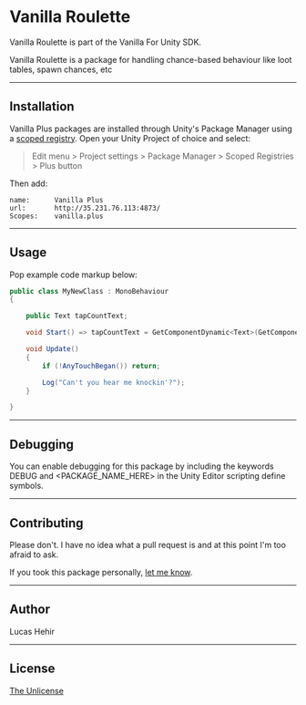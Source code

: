 # Vanilla Roulette

Vanilla Roulette is part of the Vanilla For Unity SDK.

Vanilla Roulette is a package for handling chance-based behaviour like loot tables, spawn chances, etc

---

## Installation

Vanilla Plus packages are installed through Unity's Package Manager using a [scoped registry](https://docs.unity3d.com/Manual/upm-scoped.html). Open your Unity Project of choice and select:

> Edit menu > Project settings > Package Manager > Scoped Registries > Plus button

Then add:


	name:      Vanilla Plus
	url:       http://35.231.76.113:4873/
	Scopes:    vanilla.plus

---

## Usage

Pop example code markup below:

```csharp
public class MyNewClass : MonoBehaviour 
{

	public Text tapCountText;

	void Start() => tapCountText = GetComponentDynamic<Text>(GetComponentStyle.InParent);

	void Update() 
	{
		if (!AnyTouchBegan()) return;

		Log("Can't you hear me knockin'?");
	}

}
```

---

## Debugging

You can enable debugging for this package by including the keywords DEBUG and <PACKAGE_NAME_HERE> in the Unity Editor scripting define symbols.

---

## Contributing
Please don't. I have no idea what a pull request is and at this point I'm too afraid to ask.

If you took this package personally, [let me know](mailto:lucas@vanilla.plus).

---

## Author

Lucas Hehir

---

## License
[The Unlicense](https://unlicense.org/)
